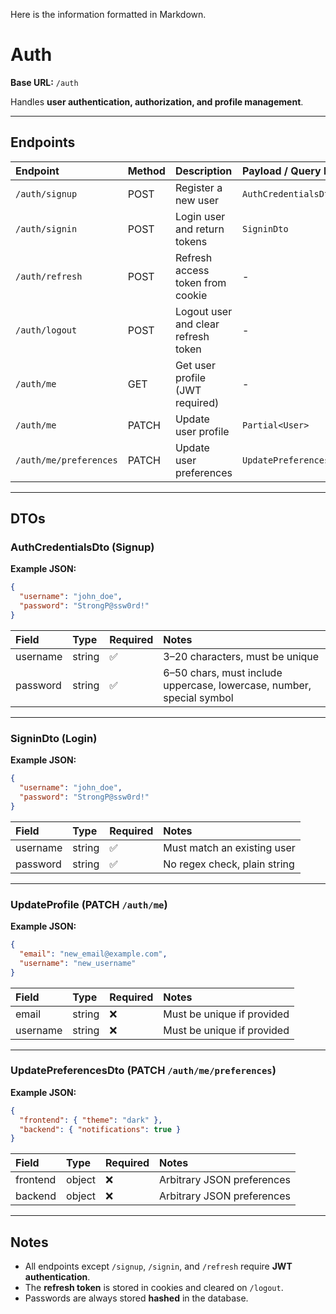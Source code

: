 Here is the information formatted in Markdown.

# Auth

**Base URL:** `/auth`

Handles **user authentication, authorization, and profile management**.

---

## Endpoints

| Endpoint               | Method | Description                         | Payload / Query DTO    |
| :--------------------- | :----- | :---------------------------------- | :--------------------- |
| `/auth/signup`         | POST   | Register a new user                 | `AuthCredentialsDto`   |
| `/auth/signin`         | POST   | Login user and return tokens        | `SigninDto`            |
| `/auth/refresh`        | POST   | Refresh access token from cookie    | -                      |
| `/auth/logout`         | POST   | Logout user and clear refresh token | -                      |
| `/auth/me`             | GET    | Get user profile (JWT required)     | -                      |
| `/auth/me`             | PATCH  | Update user profile                 | `Partial<User>`        |
| `/auth/me/preferences` | PATCH  | Update user preferences             | `UpdatePreferencesDto` |

---

## DTOs

### AuthCredentialsDto (Signup)

**Example JSON:**

```json
{
  "username": "john_doe",
  "password": "StrongP@ssw0rd!"
}
```

| Field    | Type   | Required | Notes                                                                 |
| :------- | :----- | :------- | :-------------------------------------------------------------------- |
| username | string | ✅       | 3–20 characters, must be unique                                       |
| password | string | ✅       | 6–50 chars, must include uppercase, lowercase, number, special symbol |

---

### SigninDto (Login)

**Example JSON:**

```json
{
  "username": "john_doe",
  "password": "StrongP@ssw0rd!"
}
```

| Field    | Type   | Required | Notes                        |
| :------- | :----- | :------- | :--------------------------- |
| username | string | ✅       | Must match an existing user  |
| password | string | ✅       | No regex check, plain string |

---

### UpdateProfile (PATCH `/auth/me`)

**Example JSON:**

```json
{
  "email": "new_email@example.com",
  "username": "new_username"
}
```

| Field    | Type   | Required | Notes                      |
| :------- | :----- | :------- | :------------------------- |
| email    | string | ❌       | Must be unique if provided |
| username | string | ❌       | Must be unique if provided |

---

### UpdatePreferencesDto (PATCH `/auth/me/preferences`)

**Example JSON:**

```json
{
  "frontend": { "theme": "dark" },
  "backend": { "notifications": true }
}
```

| Field    | Type   | Required | Notes                      |
| :------- | :----- | :------- | :------------------------- |
| frontend | object | ❌       | Arbitrary JSON preferences |
| backend  | object | ❌       | Arbitrary JSON preferences |

---

## Notes

- All endpoints except `/signup`, `/signin`, and `/refresh` require **JWT authentication**.
- The **refresh token** is stored in cookies and cleared on `/logout`.
- Passwords are always stored **hashed** in the database.
